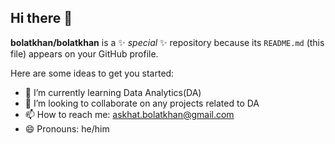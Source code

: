 ## Hi there 👋

**bolatkhan/bolatkhan** is a ✨ _special_ ✨ repository because its `README.md` (this file) appears on your GitHub profile.

Here are some ideas to get you started:

- 🌱 I’m currently learning Data Analytics(DA)
- 👯 I’m looking to collaborate on any projects related to DA
- 📫 How to reach me: askhat.bolatkhan@gmail.com
- 😄 Pronouns: he/him
